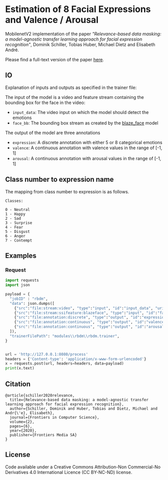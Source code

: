 # Estimation of 8 Facial Expressions and Valence / Arousal

MobilenetV2 implementation of the paper _"Relevance-based data masking: a model-agnostic transfer learning approach for facial expression recognition"_, Dominik Schiller, Tobias Huber, Michael Dietz and Elisabeth André. 

Please find a full-text version of the paper [here](https://www.frontiersin.org/articles/10.3389/fcomp.2020.00006/full).


## IO
Explanation of inputs and outputs as specified in the trainer file:

The input of the model is a video and feature stream containing the bounding box for the face in the video:
- `input_data`: The video input on which the model should detect the emotions
- `face_bb`: The bounding box stream as created by the [blaze_face](../blazeface) model

The output of the model are three annotations
- `expression`: A discrete annotation with either 5 or 8 categorical emotions
- `valence`: A continuous annotation with valence values in the range of [-1, 1]
- `arousal`: A continuous annotation with arousal values in the range of [-1, 1]


## Class number to expression name

The mapping from class number to expression is as follows.

```
Classes:

0 - Neutral
1 - Happy
2 - Sad
3 - Surprise
4 - Fear
5 - Disgust
6 - Anger
7 - Contempt
```

## Examples

### Request

```python
import requests
import json

payload = {
  "jobID" : "rbdm",
  "data": json.dumps([
    {"src":"file:stream:video", "type":"input", "id":"input_data", "uri":"path/to/my/video.mp4"},
    {"src":"file:stream:ssifeature:blazeface", "type":"input", "id":"face:bb", "uri":"path/to/my/bounding_boxes.stream"},
    {"src":"file:annotation:discrete", "type":"output", "id":"expression",  "uri":"path/to/my/expression.annotation"},
    {"src":"file:annotation:continuous", "type":"output", "id":"valence",  "uri":"path/to/my/valence.annotation"},
    {"src":"file:annotation:continuous", "type":"output", "id":"arousal",  "uri":"path/to/my/arousal.annotation"},
  ]),
  "trainerFilePath": "modules\\rbdm\\rbdm.trainer",
}


url = 'http://127.0.0.1:8080/process'
headers = {'Content-type': 'application/x-www-form-urlencoded'}
x = requests.post(url, headers=headers, data=payload)
print(x.text)

```


## Citation

```
@article{schiller2020relevance,
  title={Relevance-based data masking: a model-agnostic transfer learning approach for facial expression recognition},
  author={Schiller, Dominik and Huber, Tobias and Dietz, Michael and Andr{\'e}, Elisabeth},
  journal={Frontiers in Computer Science},
  volume={2},
  pages={6},
  year={2020},
  publisher={Frontiers Media SA}
}

```

## License

Code available under a Creative Commons Attribution-Non Commercial-No Derivatives 4.0 International Licence (CC BY-NC-ND) license.
